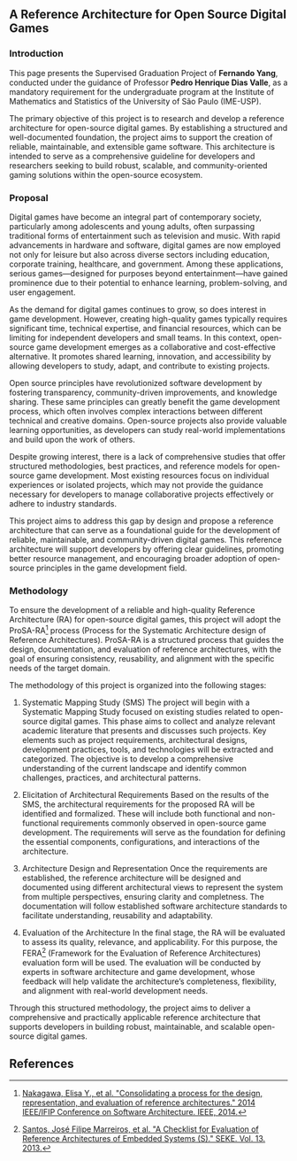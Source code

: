 ## A Reference Architecture for Open Source Digital Games

### Introduction

This page presents the Supervised Graduation Project of **Fernando Yang**, conducted under the guidance of Professor **Pedro Henrique Dias Valle**, as a mandatory requirement for the undergraduate program at the Institute of Mathematics and Statistics of the University of São Paulo (IME-USP).

The primary objective of this project is to research and develop a reference architecture for open-source digital games. By establishing a structured and well-documented foundation, the project aims to support the creation of reliable, maintainable, and extensible game software. This architecture is intended to serve as a comprehensive guideline for developers and researchers seeking to build robust, scalable, and community-oriented gaming solutions within the open-source ecosystem.

### Proposal

Digital games have become an integral part of contemporary society, particularly among adolescents and young adults, often surpassing traditional forms of entertainment such as television and music. With rapid advancements in hardware and software, digital games are now employed not only for leisure but also across diverse sectors including education, corporate training, healthcare, and government. Among these applications, serious games—designed for purposes beyond entertainment—have gained prominence due to their potential to enhance learning, problem-solving, and user engagement.

As the demand for digital games continues to grow, so does interest in game development. However, creating high-quality games typically requires significant time, technical expertise, and financial resources, which can be limiting for independent developers and small teams. In this context, open-source game development emerges as a collaborative and cost-effective alternative. It promotes shared learning, innovation, and accessibility by allowing developers to study, adapt, and contribute to existing projects.

Open source principles have revolutionized software development by fostering transparency, community-driven improvements, and knowledge sharing. These same principles can greatly benefit the game development process, which often involves complex interactions between different technical and creative domains. Open-source projects also provide valuable learning opportunities, as developers can study real-world implementations and build upon the work of others.

Despite growing interest, there is a lack of comprehensive studies that offer structured methodologies, best practices, and reference models for open-source game development. Most existing resources focus on individual experiences or isolated projects, which may not provide the guidance necessary for developers to manage collaborative projects effectively or adhere to industry standards.

This project aims to address this gap by design and propose a reference architecture that can serve as a foundational guide for the development of reliable, maintainable, and community-driven digital games. This reference architecture will support developers by offering clear guidelines, promoting better resource management, and encouraging broader adoption of open-source principles in the game development field.

### Methodology

To ensure the development of a reliable and high-quality Reference Architecture (RA) for open-source digital games, this project will adopt the ProSA-RA[^1] process (Process for the Systematic Architecture design of Reference Architectures). ProSA-RA is a structured process that guides the design, documentation, and evaluation of reference architectures, with the goal of ensuring consistency, reusability, and alignment with the specific needs of the target domain.

The methodology of this project is organized into the following stages:

1. Systematic Mapping Study (SMS)
    The project will begin with a Systematic Mapping Study focused on existing studies related to open-source digital games. This phase aims to collect and analyze relevant academic literature that presents and discusses such projects. Key elements such as project requirements, architectural designs, development practices, tools, and technologies will be extracted and categorized. The objective is to develop a comprehensive understanding of the current landscape and identify common challenges, practices, and architectural patterns.

2. Elicitation of Architectural Requirements
    Based on the results of the SMS, the architectural requirements for the proposed RA will be identified and formalized. These will include both functional and non-functional requirements commonly observed in open-source game development. The requirements will serve as the foundation for defining the essential components, configurations, and interactions of the architecture.

3. Architecture Design and Representation
    Once the requirements are established, the reference architecture will be designed and documented using different architectural views to represent the system from multiple perspectives, ensuring clarity and completness. The documentation will follow established software architecture standards to facilitate understanding, reusability and adaptability.

4. Evaluation of the Architecture
    In the final stage, the RA will be evaluated to assess its quality, relevance, and applicability. For this purpose, the FERA[^2] (Framework for the Evaluation of Reference Architectures) evaluation form will be used. The evaluation will be conducted by experts in software architecture and game development, whose feedback will help validate the architecture’s completeness, flexibility, and alignment with real-world development needs.

Through this structured methodology, the project aims to deliver a comprehensive and practically applicable reference architecture that supports developers in building robust, maintainable, and scalable open-source digital games.

## References
[^1]: [Nakagawa, Elisa Y., et al. "Consolidating a process for the design, representation, and evaluation of reference architectures." 2014 IEEE/IFIP Conference on Software Architecture. IEEE, 2014.](https://ieeexplore.ieee.org/abstract/document/6827112)
[^2]: [Santos, José Filipe Marreiros, et al. "A Checklist for Evaluation of Reference Architectures of Embedded Systems (S)." SEKE. Vol. 13. 2013.](https://www.researchgate.net/profile/Elisa-Nakagawa/publication/289919081_A_checklist_for_evaluation_of_reference_architectures_of_embedded_systems/links/56e3098a08aedb4cc8a8533f/A-checklist-for-evaluation-of-reference-architectures-of-embedded-systems.pdf)
